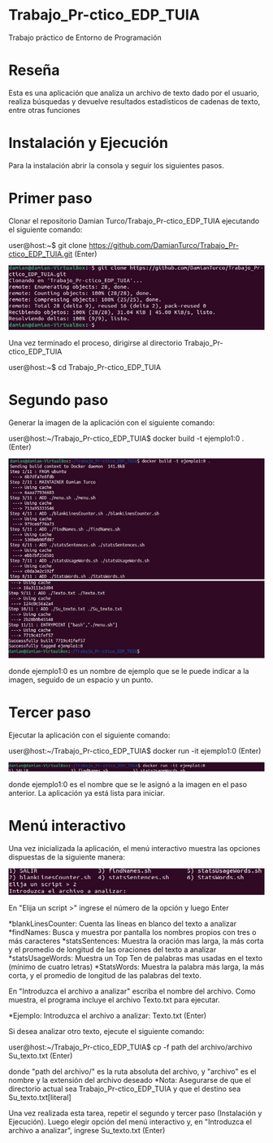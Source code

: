 # Trabajo_Pr-ctico_EDP_TUIA
Trabajo práctico de Entorno de Programación
# Reseña
Esta es una aplicación que analiza un archivo de texto dado por el usuario, realiza búsquedas y devuelve resultados estadísticos de cadenas de texto, entre otras funciones
# Instalación y Ejecución
Para la instalación abrir la consola y seguir los siguientes pasos.
# Primer paso
Clonar el repositorio Damian Turco/Trabajo_Pr-ctico_EDP_TUIA ejecutando el siguiente comando:

user@host:~$ git clone https://github.com/DamianTurco/Trabajo_Pr-ctico_EDP_TUIA.git (Enter)

![Alt text](https://github.com/DamianTurco/Trabajo_Pr-ctico_EDP_TUIA/blob/master/captura_clone.jpg)

Una vez terminado el proceso, dirigirse al directorio Trabajo_Pr-ctico_EDP_TUIA

user@host:~$ cd Trabajo_Pr-ctico_EDP_TUIA

# Segundo paso
Generar la imagen de la aplicación con el siguiente comando:

user@host:~/Trabajo_Pr-ctico_EDP_TUIA$ docker build -t ejemplo1:0 . (Enter)

![Alt text](https://github.com/DamianTurco/Trabajo_Pr-ctico_EDP_TUIA/blob/master/captura_build1.jpg)
![Alt text](captura_build2.jpg)

donde ejemplo1:0 es un nombre de ejemplo que se le puede indicar a la imagen, seguido de un espacio y un punto.

# Tercer paso
Ejecutar la aplicación con el siguiente comando:

user@host:~/Trabajo_Pr-ctico_EDP_TUIA$ docker run -it ejemplo1:0 (Enter)

![Alt text](captura_run.jpg)

donde ejemplo1:0 es el nombre que se le asignó a la imagen en el paso anterior. 
La aplicación ya está lista para iniciar.

# Menú interactivo

Una vez inicializada la aplicación, el menú interactivo muestra las opciones dispuestas de la siguiente manera:

![Alt text](captura_men%C3%BA.jpg)

En "Elija un script >" ingrese el número de la opción y luego Enter

*blankLinesCounter: Cuenta las líneas en blanco del texto a analizar
*findNames: Busca y muestra por pantalla los nombres propios con tres o más caracteres
*statsSentences: Muestra la oración mas larga, la más corta y el promedio de longitud de las oraciones del texto a analizar
*statsUsageWords: Muestra un Top Ten de palabras mas usadas en el texto (mínimo de cuatro letras) 
*StatsWords: Muestra la palabra más larga, la más corta, y el promedio de longitud de las palabras del texto.

En "Introduzca el archivo a analizar" escriba el nombre del archivo.
Como muestra, el programa incluye el archivo Texto.txt para ejecutar.

*Ejemplo:
Introduzca el archivo a analizar:
Texto.txt (Enter)

Si desea analizar otro texto, ejecute el siguiente comando:

user@host:~/Trabajo_Pr-ctico_EDP_TUIA$ cp -f path del archivo/archivo Su_texto.txt (Enter)

donde "path del archivo/" es la ruta absoluta del archivo, y "archivo" es el nombre y la extensión del archivo deseado
*Nota: Asegurarse de que el directorio actual sea Trabajo_Pr-ctico_EDP_TUIA y que el destino sea Su_texto.txt[literal]

Una vez realizada esta tarea, repetir el segundo y tercer paso (Instalación y Ejecución). Luego elegir opción del menú interactivo y, en "Introduzca el archivo a analizar", ingrese Su_texto.txt (Enter)

